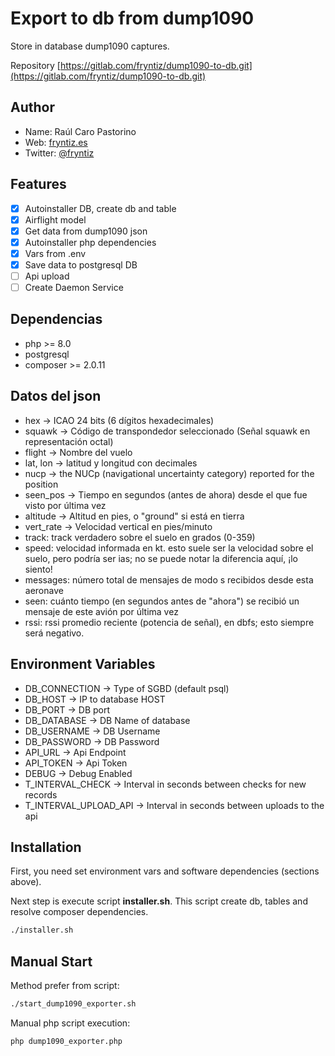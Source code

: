 # Export to db from dump1090

Store in database dump1090 captures.

Repository [https://gitlab.com/fryntiz/dump1090-to-db.git](https://gitlab.com/fryntiz/dump1090-to-db.git)

## Author

- Name: Raúl Caro Pastorino
- Web: [fryntiz.es](https://fryntiz.es)
- Twitter: [@fryntiz](https://twitter.com/fryntiz)

## Features

- [x] Autoinstaller DB, create db and table
- [x] Airflight model
- [x] Get data from dump1090 json
- [x] Autoinstaller php dependencies 
- [x] Vars from .env
- [x] Save data to postgresql DB
- [ ] Api upload
- [ ] Create Daemon Service

## Dependencias

- php >= 8.0
- postgresql
- composer >= 2.0.11

## Datos del json

- hex → ICAO 24 bits (6 dígitos hexadecimales)
- squawk → Código de transpondedor seleccionado (Señal squawk en representación octal)
- flight → Nombre del vuelo
- lat, lon → latitud y longitud con decimales
- nucp → the NUCp (navigational uncertainty category) reported for the position
- seen_pos → Tiempo en segundos (antes de ahora) desde el que fue visto por última vez
- altitude → Altitud en pies, o "ground" si está en tierra
- vert_rate → Velocidad vertical en pies/minuto
- track: track verdadero sobre el suelo en grados (0-359)
- speed: velocidad informada en kt. esto suele ser la velocidad sobre el suelo, pero podría ser ias; no se puede notar la diferencia aquí, ¡lo siento!
- messages: número total de mensajes de modo s recibidos desde esta aeronave
- seen: cuánto tiempo (en segundos antes de "ahora") se recibió un mensaje de este avión por última vez
- rssi: rssi promedio reciente (potencia de señal), en dbfs; esto siempre será negativo.


## Environment Variables 

- DB_CONNECTION → Type of SGBD (default psql)
- DB_HOST → IP to database HOST
- DB_PORT → DB port
- DB_DATABASE → DB Name of database
- DB_USERNAME → DB Username
- DB_PASSWORD → DB Password
- API_URL → Api Endpoint
- API_TOKEN → Api Token
- DEBUG → Debug Enabled
- T_INTERVAL_CHECK → Interval in seconds between checks for new records
- T_INTERVAL_UPLOAD_API → Interval in seconds between uploads to the api

## Installation

First, you need set environment vars and software dependencies (sections above).

Next step is execute script **installer.sh**.
This script create db, tables and resolve composer dependencies.

```bash
./installer.sh
```

## Manual Start

Method prefer from script:

```bash
./start_dump1090_exporter.sh
```

Manual php script execution:

```bash
php dump1090_exporter.php
```
